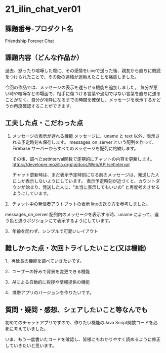 # 21_ilin_chat_ver01
## 課題番号-プロダクト名

Friendship Forever Chat 

## 課題内容（どんな作品か）

過去、怒ったり喧嘩した際に、その感情をLineで送った後、親友から直ちに既読をつけられたことで、その後の連絡が途絶えたことを痛感しました。

今回の作品では、メッセージの表示を遅らせる機能を追加しました。
気分が悪い時や喧嘩などの場面で、相手に傷つける言葉や適切ではない言葉を直ちに送ることがなく、自分が冷静になるまでの時間を確保し、メッセージを表示するかどうか再度確認することができます。

## 工夫した点・こだわった点

1. メッセージの表示が遅れる機能
   メッセージに、uname と text 以外、表示される予定時刻も保存します。
   messages_on_server という配列を作って、Firebase サーバーからすべてのメッセージを配列に格納します。

   その後、調べたsetinterval関数で定期的にチャットの内容を更新します。
  　https://developer.mozilla.org/ja/docs/Web/API/setInterval

   チャット更新時は、まだ表示予定時刻になる前のメッセージは、発送した人にしか表示しないようにしています。
   表示予定時刻が近づくと、カウントダウンが始まり、発送した人に、"本当に表示してもいいの" と再度考えさせるようにしています。

  
2．チャット中の発信者アウトプットの表示
  lineの送り方を参考しました。
  
  messages_on_server 配列内のメッセージを表示する時、uname によって、違う色と違うポジションにて表示するようにしています。

  
3．年齢を問わず、シンプルで可愛いレイアウト



## 難しかった点・次回トライしたいこと(又は機能)
1．再延長の機能を調べていきたいです。

2．ユーザーの好みで背景を変更できる機能

3．AIによる自動的に挨拶や情報提供の機能

4．携帯アプリのバージョンを作りたいです。


## 質問・疑問・感想、シェアしたいこと等なんでも
初めてのチャットアプリですので、作りたい機能のJava Script関数コードを必死に考えていました。

いま、もう一度書いたコードを確認し、皆様にもわかりやすく読めるように修正していきたいと思います。




